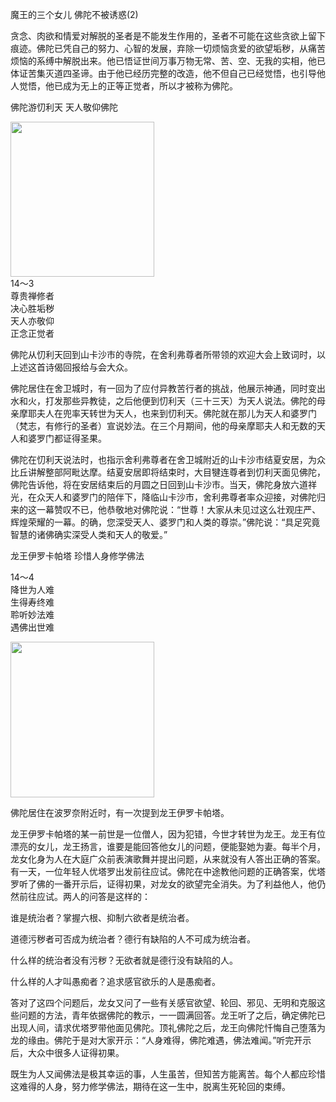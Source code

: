 魔王的三个女儿 佛陀不被诱惑(2)

贪念、肉欲和情爱对解脱的圣者是不能发生作用的，圣者不可能在这些贪欲上留下痕迹。佛陀已凭自己的努力、心智的发展，弃除一切烦恼贪爱的欲望垢秽，从痛苦烦恼的系缚中解脱出来。他已悟证世间万事万物无常、苦、空、无我的实相，他已体证苦集灭道四圣谛。由于他已经历完整的改造，他不但自己已经觉悟，也引导他人觉悟，他已成为无上的正等正觉者，所以才被称为佛陀。

佛陀游忉利天 天人敬仰佛陀

<div class="e2">
<img src="images/fjj-59-1.jpg" width="230" height="248"/>
<div>
14～3<br>
 尊贵禅修者<br>
 决心胜垢秽<br>
 天人亦敬仰<br>
 正念正觉者
</div>
</div>

佛陀从忉利天回到山卡沙市的寺院，在舍利弗尊者所带领的欢迎大会上致词时，以上述这首诗偈回报给与会大众。

佛陀居住在舍卫城时，有一回为了应付异教苦行者的挑战，他展示神通，同时变出水和火，打发那些异教徒，之后他便到忉利天（三十三天）为天人说法。佛陀的母亲摩耶夫人在兜率天转世为天人，也来到忉利天。佛陀就在那儿为天人和婆罗门（梵志，有修行的圣者）宣说妙法。在三个月期间，他的母亲摩耶夫人和无数的天人和婆罗门都证得圣果。

佛陀在忉利天说法时，也指示舍利弗尊者在舍卫城附近的山卡沙市结夏安居，为众比丘讲解整部阿毗达摩。结夏安居即将结束时，大目犍连尊者到忉利天面见佛陀，佛陀告诉他，将在安居结束后的月圆之日回到山卡沙市。当天，佛陀身放六道祥光，在众天人和婆罗门的陪伴下，降临山卡沙市，舍利弗尊者率众迎接，对佛陀归来的这一幕赞叹不已，他恭敬地对佛陀说：“世尊！大家从未见过这么壮观庄严、辉煌荣耀的一幕。的确，您深受天人、婆罗门和人类的尊崇。”佛陀说：“具足究竟智慧的诸佛确实深受人类和天人的敬爱。”

龙王伊罗卡帕塔 珍惜人身修学佛法

<div class="e2">
<div>
 <p class="p13-5">14～4<br>
 降世为人难<br>
 生得寿终难<br>
 聆听妙法难<br>
 遇佛出世难</p> 
</div>
<img src="images/fjj-59-2.jpg" width="230" height="249"/>
</div>

佛陀居住在波罗奈附近时，有一次提到龙王伊罗卡帕塔。

龙王伊罗卡帕塔的某一前世是一位僧人，因为犯错，今世才转世为龙王。龙王有位漂亮的女儿，龙王扬言，谁要是能回答他女儿的问题，便能娶她为妻。每半个月，龙女化身为人在大庭广众前表演歌舞并提出问题，从来就没有人答出正确的答案。有一天，一位年轻人优塔罗出发前往应试。佛陀在中途教他问题的正确答案，优塔罗听了佛的一番开示后，证得初果，对龙女的欲望完全消失。为了利益他人，他仍然前往应试。两人的问答是这样的：

谁是统治者？掌握六根、抑制六欲者是统治者。

道德污秽者可否成为统治者？德行有缺陷的人不可成为统治者。

什么样的统治者没有污秽？无欲者就是德行没有缺陷的人。

什么样的人才叫愚痴者？追求感官欲乐的人是愚痴者。

答对了这四个问题后，龙女又问了一些有关感官欲望、轮回、邪见、无明和克服这些问题的方法，青年依据佛陀的教示，一一圆满回答。龙王听了之后，确定佛陀已出现人间，请求优塔罗带他面见佛陀。顶礼佛陀之后，龙王向佛陀忏悔自己堕落为龙的缘由。佛陀于是对大家开示：“人身难得，佛陀难遇，佛法难闻。”听完开示后，大众中很多人证得初果。

既生为人又闻佛法是极其幸运的事，人生虽苦，但知苦方能离苦。每个人都应珍惜这难得的人身，努力修学佛法，期待在这一生中，脱离生死轮回的束缚。
